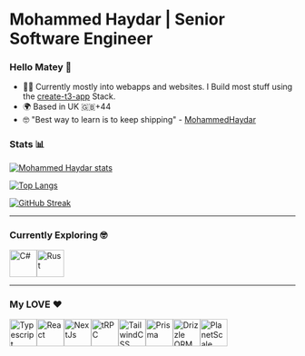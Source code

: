 # Mohammed Haydar | Senior Software Engineer

### Hello Matey 👋

* 👨‍💻  Currently mostly into webapps and websites. I Build most stuff using the [create-t3-app](https://www.github.com/nexxeln/create-t3-app) Stack.
* 🌍  Based in UK 🇬🇧+44
* 🤓  "Best way to learn is to keep shipping" - [MohammedHaydar](https://www.linkedin.com/in/mohammedhaydar)


### Stats 📊

[![Mohammed Haydar stats](https://github-readme-stats.vercel.app/api?username=MHMDHIDR&layout=compact&show_icons=true&theme=algolia)](https://github.com/MHMDHIDR/github-readme-stats)

[![Top Langs](https://github-readme-stats.vercel.app/api/top-langs/?username=MHMDHIDR&layout=compact&theme=algolia)](https://github.com/MHMDHIDR/github-readme-stats)

[![GitHub Streak](https://github-readme-streak-stats.herokuapp.com/?user=MHMDHIDR&layout=compact&theme=algolia)](https://git.io/streak-stats)

---

### Currently Exploring 🤓

<div style="display: flex;">
  <a href="https://dotnet.microsoft.com/en-us/languages/csharp"><img src="https://raw.githubusercontent.com/danielcranney/readme-generator/main/public/icons/skills/csharp-colored.svg" width="48" height="48" alt="C#" /></a>
  <a href="https://www.rust-lang.org"><img src="https://raw.githubusercontent.com/danielcranney/readme-generator/main/public/icons/skills/rust-colored.svg" width="48" height="48" alt="Rust" /></a>
</div>

---

### My LOVE ♥️
<div style="display: flex;">
  <a href="https://www.typescriptlang.org"><img src="https://raw.githubusercontent.com/danielcranney/readme-generator/main/public/icons/skills/typescript-colored.svg" width="48" height="48" alt="Typescript" /></a>
  <a href="https://www.reactjs.org"><img src="https://raw.githubusercontent.com/danielcranney/readme-generator/main/public/icons/skills/react-colored.svg" width="48" height="48" alt="React" /></a>
  <a href="https://www.nextjs.org"><img src="https://raw.githubusercontent.com/danielcranney/readme-generator/main/public/icons/skills/nextjs-colored.svg" width="48" height="48" alt="NextJs" /></a>
  <a href="https://trpc.io"><img src="https://avatars.githubusercontent.com/u/78011399?s=200&v=4" width="48" height="48" alt="tRPC"/></a>
  <a href="https://www.tailwindcss.com"><img src="https://raw.githubusercontent.com/danielcranney/readme-generator/main/public/icons/skills/tailwindcss-colored.svg" width="48" height="48" alt="TailwindCSS" /></a>
  <a href="https://prisma.io"><img src="https://www.prisma.io/images/favicon-32x32.png" width="48" height="48" alt="Prisma" /></a>
  <a href="https://orm.drizzle.team"><img src="https://orm.drizzle.team/svg/drizzle.svg" width="48" height="48" alt="Drizzle ORM" /></a>
  <a href="https://planetscale.com"><img src="https://avatars.githubusercontent.com/u/35612527?s=200&v=4" width="48" height="48" alt="PlanetScale" /></a>
</div>
